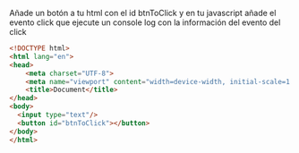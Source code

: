 Añade un botón a tu html con el id btnToClick y en tu javascript añade el evento click que ejecute un console log con la información del evento del click

```html
<!DOCTYPE html>
<html lang="en">
<head>
    <meta charset="UTF-8">
    <meta name="viewport" content="width=device-width, initial-scale=1.0">
    <title>Document</title>
</head>
<body>
  <input type="text"/>
  <button id="btnToClick"></button>
</body>
</html>